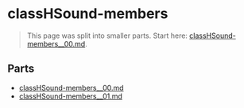 # classHSound-members

> This page was split into smaller parts. Start here: [classHSound-members__00.md](classHSound-members__00.md).

## Parts

- [classHSound-members__00.md](classHSound-members__00.md)
- [classHSound-members__01.md](classHSound-members__01.md)
